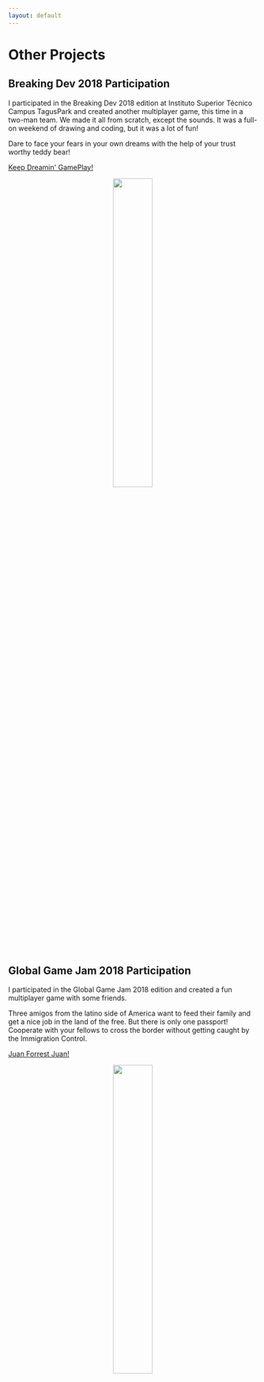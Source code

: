 ```yaml
---
layout: default
---
```


# Other Projects


## Breaking Dev 2018 Participation

I participated in the Breaking Dev 2018 edition at Instituto Superior Técnico Campus TagusPark and created another multiplayer game, this time in a two-man team. We made it all from scratch, except the sounds. It was a full-on weekend of drawing and coding, but it was a lot of fun!

Dare to face your fears in your own dreams with the help of your trust worthy teddy bear!

[Keep Dreamin' GamePlay!](https://www.youtube.com/watch?v=oz2d1VIaBFA&feature=youtu.be)

<p align="center">
    <img src="https://github.com/iris-rod/portfolio/blob/master/img/KD_screenshot.png?raw=true" width="40%"/>
</p>

## Global Game Jam 2018 Participation
I participated in the Global Game Jam 2018 edition and created a fun multiplayer game with some friends. 

Three amigos from the latino side of America want to feed their family and get a nice job in the land of the free. But there is only one passport! 
Cooperate with your fellows to cross the border without getting caught by the Immigration Control.

[Juan Forrest Juan!](https://globalgamejam.org/2018/games/juan-forrest-juan)

<p align="center">
    <img src="https://github.com/iris-rod/portfolio/blob/master/img/GGJ.png?raw=true" width="40%"/>
</p>


